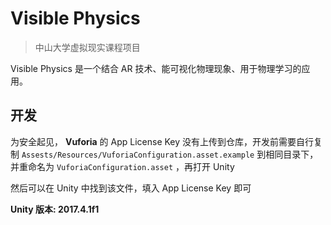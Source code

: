 # Visible Physics

> 中山大学虚拟现实课程项目

Visible Physics 是一个结合 AR 技术、能可视化物理现象、用于物理学习的应用。

## 开发

为安全起见， **Vuforia** 的 App License Key 没有上传到仓库，开发前需要自行复制 `Assests/Resources/VuforiaConfiguration.asset.example` 到相同目录下，并重命名为 `VuforiaConfiguration.asset` ，再打开 Unity

然后可以在 Unity 中找到该文件，填入 App License Key 即可

**Unity 版本: 2017.4.1f1**